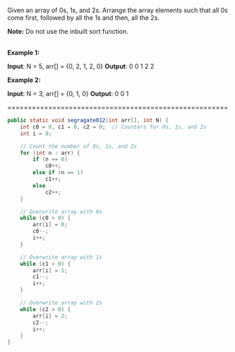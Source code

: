 Given an array of 0s, 1s, and 2s. Arrange the array elements such that all 0s come first, followed by all the 1s and then, all the 2s.

**Note:** Do not use the inbuilt sort function.  
 

**Example 1:**

**Input**: N = 5, arr[] = {0, 2, 1, 2, 0}
**Output**: 0 0 1 2 2

**Example 2:**

**Input**: N = 3, arr[] = {0, 1, 0}
**Output**: 0 0 1

======================================================

```java
public static void segragate012(int arr[], int N) {
    int c0 = 0, c1 = 0, c2 = 0;  // Counters for 0s, 1s, and 2s
    int i = 0;

    // Count the number of 0s, 1s, and 2s
    for (int n : arr) {
        if (n == 0)
            c0++;
        else if (n == 1)
            c1++;
        else
            c2++;
    }

    // Overwrite array with 0s
    while (c0 > 0) {
        arr[i] = 0;
        c0--;
        i++;
    }

    // Overwrite array with 1s
    while (c1 > 0) {
        arr[i] = 1;
        c1--;
        i++;
    }

    // Overwrite array with 2s
    while (c2 > 0) {
        arr[i] = 2;
        c2--;
        i++;
    }
}

```